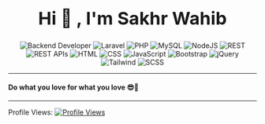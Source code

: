 <div align="center">
  <h1 style="font-size: 36px;">Hi 👋 , I'm Sakhr Wahib</h1>
</div>

<div align="center">
  <img src="https://img.shields.io/badge/Backend-Developer-blue" alt="Backend Developer">
  <img src="https://img.shields.io/badge/Laravel-blueviolet" alt="Laravel">
  <img src="https://img.shields.io/badge/PHP-blue" alt="PHP">
  <img src="https://img.shields.io/badge/MySQL-blue" alt="MySQL">
  <img src="https://img.shields.io/badge/NodeJS-brightgreen" alt="NodeJS">
  <img src="https://img.shields.io/badge/REST-yellow" alt="REST">
  <img src="https://img.shields.io/badge/REST APIs-orange" alt="REST APIs">
  <img src="https://img.shields.io/badge/HTML-red" alt="HTML">
  <img src="https://img.shields.io/badge/CSS-purple" alt="CSS">
  <img src="https://img.shields.io/badge/JavaScript-yellowgreen" alt="JavaScript">
  <img src="https://img.shields.io/badge/Bootstrap-blue" alt="Bootstrap">
  <img src="https://img.shields.io/badge/jQuery-orange" alt="jQuery">
  <img src="https://img.shields.io/badge/Tailwind-blueviolet" alt="Tailwind">
  <img src="https://img.shields.io/badge/SCSS-pink" alt="SCSS">
</div>

---

#### Do what you love for what you love 😎💯

---
Profile Views: [![Profile Views](https://komarev.com/ghpvc/?username=SakhrWahib&label=Profile+Views)](https://github.com/SakhrWahib)



<!--
**SakhrWahib/SakhrWahib** is a ✨ _special_ ✨ repository because its `README.md` (this file) appears on your GitHub profile.

Here are some ideas to get you started:

- 🔭 I’m currently working on ...
- 🌱 I’m currently learning ...
- 👯 I’m looking to collaborate on ...
- 🤔 I’m looking for help with ...
- 💬 Ask me about ...
- 📫 How to reach me: ...
- 😄 Pronouns: ...
- ⚡ Fun fact: ...
-->
